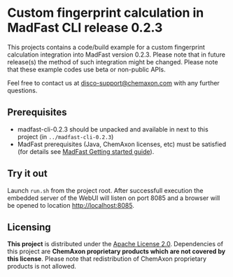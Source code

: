 Custom fingerprint calculation in MadFast CLI release 0.2.3
===========================================================

This projects contains a code/build example for a custom fingerprint calculation integration into MadFast version 0.2.3. Please note
that in future release(s) the method of such integration might be changed. Please note that these example codes use beta or 
non-public APIs.

Feel free to contact us at 
[disco-support@chemaxon.com](mailto:disco-support@chemaxon.com?subject=Question%20regarding%20github.com/ChemAxon/madfast-custom-cp-calculation-0.2.3)
with any further questions.



Prerequisites
-------------

 - madfast-cli-0.2.3 should be unpacked and available in next to this project (in `../madfast-cli-0.2.3`)
 - MadFast prerequisites (Java, ChemAxon licenses, etc) must be satisfied 
   (for details see [MadFast Getting started guide](https://disco.chemaxon.com/products/madfast/latest/doc/getting-started-guide.html)).


Try it out
----------

Launch `run.sh` from the project root. After successfull execution the embedded server of the WebUI will listen on port 8085 and
a browser will be opened to location <http://localhost:8085>.


Licensing
---------

**This project** is distributed under the [Apache License 2.0](http://www.apache.org/licenses/LICENSE-2.0).
Dependencies of this project are **ChemAxon proprietary products which are not covered by this license**. Please
note that redistribution of ChemAxon proprietary products is not allowed.
